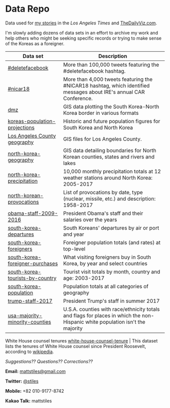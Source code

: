 # Data Repo
Data used for [my stories](http://thedailyviz.com/matt-stiles-los-angeles-times-stories/) in the *Los Angeles Times* and [TheDailyViz.com](http://www.thedailyviz.com). 

I'm slowly adding dozens of data sets in an effort to archive my work and help others who might be seeking specific records or trying to make sense of the Koreas as a foreigner.

Data set | Description
------------ | -------------
[#deletefacebook](https://github.com/mattstiles/data/tree/master/%23detetefacebook) | More than 100,000 tweets featuring the #deletefacebook hashtag.
[#nicar18](https://github.com/mattstiles/data/tree/master/%23nicar18) | More than 4,000 tweets featuring the #NICAR18 hashtag, which identified messages about IRE's annual CAR Conference.
[dmz](https://github.com/mattstiles/data/tree/master/dmz) | GIS data plotting the South Korea-North Korea border in various formats
[koreas-population-projections](https://github.com/mattstiles/data/tree/master/koreas-population-projections) | Historic and future population figures for South Korea and North Korea
[Los Angeles County geography](https://github.com/stiles/data/blob/master/la-county-geography/) | GIS files for Los Angeles County.
[north-korea-geography](https://github.com/mattstiles/data/tree/master/north-korea-geography) | GIS data detailing boundaries for North Korean counties, states and rivers and lakes
[north-korea-precipitation](https://github.com/mattstiles/data/tree/master/north-korea-precipitation) | 10,000 monthly precipitation totals at 12 weather stations around North Korea: 2005-2017
[north-korean-provocations](https://github.com/mattstiles/data/tree/master/north-korean-provocations) | List of provocations by date, type (nuclear, missile, etc.) and description: 1958-2017
[obama-staff-2009-2016](https://github.com/mattstiles/data/tree/master/obama-staff-2009-2016) | President Obama's staff and their salaries over the years
[south-korea-departures](https://github.com/mattstiles/data/tree/master/south-korea-departures) | South Koreans' departures by air or port and year 
[south-korea-foreigners](https://github.com/mattstiles/data/tree/master/south-korea-foreigners) | Foreigner population totals (and rates) at top-level
[south-korea-foreigner-purchases](https://github.com/mattstiles/data/tree/master/south-korea-foreigner-purchases) | What visiting foreigners buy in South Korea, by year and select countries 
[south-korea-tourists-by-country](https://github.com/mattstiles/data/tree/master/south-korea-tourists-by-country) | Tourist visit totals by month, country and age: 2003-2017
[south-korea-population](https://github.com/mattstiles/data/tree/master/south-korea-population) | Population totals at all categories of geography
[trump-staff-2017](https://github.com/mattstiles/data/tree/master/trump-staff-2017) | President Trump's staff in summer 2017
[usa-majority-minority-counties](https://github.com/mattstiles/data/tree/master/usa-majority-minority-counties) | U.S.A. counties with race/ethnicity totals and flags for places in which the non-Hispanic white population isn't the majority
White House counsel tenures
[white-house-counsel-tenure](https://github.com/mattstiles/data/tree/master/white-house-counsel-tenure) | This dataset lists the tenures of White House counsel since President Roosevelt, according to [wikipedia](https://en.wikipedia.org/wiki/White_House_Counsel).


*Suggestions?? Questions?? Corrections??*

**Email:** [mattstiles@gmail.com](mailto:mattstiles@gmail.com)

**Twitter:** [@stiles](http://www.twitter.com/stiles)

**Mobile:** +82 010-9177-8742

**Kakao Talk:** mattstiles